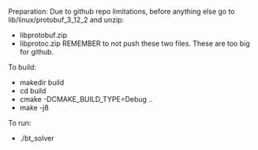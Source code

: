 Preparation:
Due to github repo limitations, before anything else go to
    lib/linux/protobuf_3_12_2
and unzip:
- libprotobuf.zip
- libprotoc.zip
REMEMBER to not push these two files.
These are too big for github.

To build:
- makedir build
- cd build
- cmake -DCMAKE_BUILD_TYPE=Debug ..
- make -j8

To run:
- ./bt_solver
